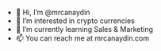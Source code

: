 - 👋 Hi, I’m @mrcanaydin
- 👀 I’m interested in crypto currencies
- 🌱 I’m currently learning Sales & Marketing
- 📫 You can reach me at mrcanaydin.com
